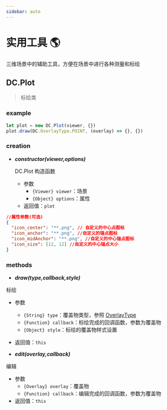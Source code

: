 ```yaml
---
sidebar: auto
---
```


# 实用工具 🌎

三维场景中的辅助工具，方便在场景中进行各种测量和标绘

## DC.Plot

> 标绘类

### example

```js
let plot = new DC.Plot(viewer, {})
plot.draw(DC.OverlayType.POINT, (overlay) => {}, {})
```

### creation

- **_constructor(viewer,options)_**

  DC.Plot 构造函数

  - 参数
    - `{Viewer} viewer`：场景
    - `{Object} options`：属性
  - 返回值：`plot`

```json
//属性参数(可选)
{
  "icon_center": "**.png", // 自定义的中心点图标
  "icon_anchor": "**.png", //自定义的锚点图标
  "icon_midAnchor": "**.png", //自定义的中心锚点图标
  "icon_size": [12, 12] //自定义的中心锚点大小
}
```

### methods

- **_draw(type,callback,style)_**

标绘

- 参数
  - `{String} type`：覆盖物类型，参照 [OverlayType](../base/#overlaytype)
  - `{Function} callback`：标绘完成的回调函数，参数为覆盖物
  - `{Object} style`：标绘的覆盖物样式设置
- 返回值：`this`

- **_edit(overlay,callback)_**

编辑

- 参数
  - `{Overlay} overlay`：覆盖物
  - `{Function} callback`：编辑完成的回调函数，参数为覆盖物
- 返回值：`this`
